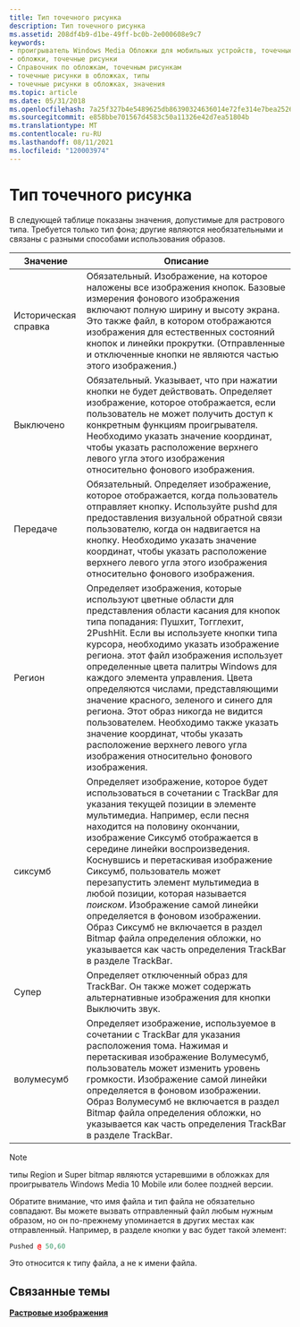 ```yaml
---
title: Тип точечного рисунка
description: Тип точечного рисунка
ms.assetid: 208df4b9-d1be-49ff-bc0b-2e000608e9c7
keywords:
- проигрыватель Windows Media Обложки для мобильных устройств, точечные рисунки
- обложки, точечные рисунки
- Справочник по обложкам, точечным рисункам
- точечные рисунки в обложках, типы
- точечные рисунки в обложках, значения
ms.topic: article
ms.date: 05/31/2018
ms.openlocfilehash: 7a25f327b4e5489625db86390324636014e72fe314e7bea2526f095e4668cb34
ms.sourcegitcommit: e858bbe701567d4583c50a11326e42d7ea51804b
ms.translationtype: MT
ms.contentlocale: ru-RU
ms.lasthandoff: 08/11/2021
ms.locfileid: "120003974"
---
```

# <a name="bitmap-type"></a>Тип точечного рисунка

В следующей таблице показаны значения, допустимые для растрового типа. Требуется только тип фона; другие являются необязательными и связаны с разными способами использования образов.



| Значение       | Описание                                                                                                                                                                                                                                                                                                                                                                                                                                                                                                                                                                                                    |
|-------------|----------------------------------------------------------------------------------------------------------------------------------------------------------------------------------------------------------------------------------------------------------------------------------------------------------------------------------------------------------------------------------------------------------------------------------------------------------------------------------------------------------------------------------------------------------------------------------------------------------------|
| Историческая справка  | Обязательный. Изображение, на которое наложены все изображения кнопок. Базовые измерения фонового изображения включают полную ширину и высоту экрана. Это также файл, в котором отображаются изображения для естественных состояний кнопок и линейки прокрутки. (Отправленные и отключенные кнопки не являются частью этого изображения.)                                                                                                                                                                                                                                                                                           |
| Выключено    | Обязательный. Указывает, что при нажатии кнопки не будет действовать. Определяет изображение, которое отображается, если пользователь не может получить доступ к конкретным функциям проигрывателя. Необходимо указать значение координат, чтобы указать расположение верхнего левого угла этого изображения относительно фонового изображения.                                                                                                                                                                                                                                                                                                                |
| Передаче      | Обязательный. Определяет изображение, которое отображается, когда пользователь отправляет кнопку. Используйте pushd для предоставления визуальной обратной связи пользователю, когда он надвигается на кнопку. Необходимо указать значение координат, чтобы указать расположение верхнего левого угла этого изображения относительно фонового изображения.                                                                                                                                                                                                                                                                                                                              |
| Регион      | Определяет изображения, которые используют цветные области для представления области касания для кнопок типа попадания: Пушхит, Тогглехит, 2PushHit. Если вы используете кнопки типа курсора, необходимо указать изображение региона. этот файл изображения использует определенные цвета палитры Windows для каждого элемента управления. Цвета определяются числами, представляющими значение красного, зеленого и синего для региона. Этот образ никогда не видится пользователем. Необходимо также указать значение координат, чтобы указать расположение верхнего левого угла изображения относительно фонового изображения.                                                      |
| сиксумб   | Определяет изображение, которое будет использоваться в сочетании с TrackBar для указания текущей позиции в элементе мультимедиа. Например, если песня находится на половину окончании, изображение Сиксумб отображается в середине линейки воспроизведения. Коснувшись и перетаскивая изображение Сиксумб, пользователь может перезапустить элемент мультимедиа в любой позиции, которая называется *поиском*. Изображение самой линейки определяется в фоновом изображении. Образ Сиксумб не включается в раздел Bitmap файла определения обложки, но указывается как часть определения TrackBar в разделе TrackBar. |
| Супер       | Определяет отключенный образ для TrackBar. Он также может содержать альтернативные изображения для кнопки Выключить звук.                                                                                                                                                                                                                                                                                                                                                                                                                                                                                                           |
| волумесумб | Определяет изображение, используемое в сочетании с TrackBar для указания расположения тома. Нажимая и перетаскивая изображение Волумесумб, пользователь может изменить уровень громкости. Изображение самой линейки определяется в фоновом изображении. Образ Волумесумб не включается в раздел Bitmap файла определения обложки, но указывается как часть определения TrackBar в разделе TrackBar.                                                                                                                                                                                      |



 

> [!Note]  
> типы Region и Super bitmap являются устаревшими в обложках для проигрыватель Windows Media 10 Mobile или более поздней версии.

 

Обратите внимание, что имя файла и тип файла не обязательно совпадают. Вы можете вызвать отправленный файл любым нужным образом, но он по-прежнему упоминается в других местах как отправленный. Например, в разделе кнопки у вас будет такой элемент:


```C++
Pushed @ 50,60

```



Это относится к типу файла, а не к имени файла.

## <a name="related-topics"></a>Связанные темы

<dl> <dt>

[**Растровые изображения**](bitmaps.md)
</dt> </dl>

 

 




